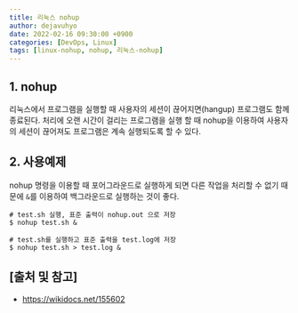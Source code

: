 ```yaml
---
title: 리눅스 nohup
author: dejavuhyo
date: 2022-02-16 09:30:00 +0900
categories: [DevOps, Linux]
tags: [linux-nohup, nohup, 리눅스-nohup]
---
```


## 1. nohup
리눅스에서 프로그램을 실행할 때 사용자의 세션이 끊어지면(hangup) 프로그램도 함께 종료된다. 처리에 오랜 시간이 걸리는 프로그램을 실행 할 때 nohup을 이용하여 사용자의 세션이 끊어져도 프로그램은 계속 실행되도록 할 수 있다.

## 2. 사용예제
nohup 명령을 이용할 때 포어그라운드로 실행하게 되면 다른 작업을 처리할 수 없기 때문에 `&`를 이용하여 백그라운드로 실행하는 것이 좋다.

```shell
# test.sh 실행, 표준 출력이 nohup.out 으로 저장
$ nohup test.sh &

# test.sh를 실행하고 표준 출력을 test.log에 저장 
$ nohup test.sh > test.log &
```

## [출처 및 참고]
* <https://wikidocs.net/155602>
